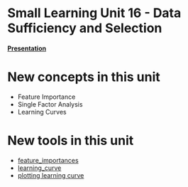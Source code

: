 # Small Learning Unit 16 - Data Sufficiency and Selection


#### [Presentation]()


# New concepts in this unit
- Feature Importance
- Single Factor Analysis
- Learning Curves


# New tools in this unit
- [feature_importances](http://scikit-learn.org/stable/auto_examples/ensemble/plot_forest_importances.html)
- [learning_curve](http://scikit-learn.org/stable/modules/generated/sklearn.learning_curve.learning_curve.html#sklearn.learning_curve)
- [plotting learning curve](http://scikit-learn.org/stable/auto_examples/model_selection/plot_learning_curve.html)
